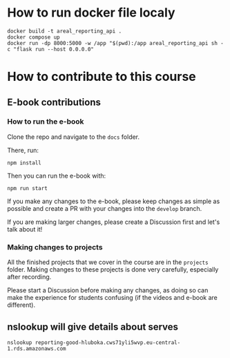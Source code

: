 # How to run docker file localy
```
docker build -t areal_reporting_api .
docker compose up
docker run -dp 8000:5000 -w /app "$(pwd):/app areal_reporting_api sh -c "flask run --host 0.0.0.0" 
```

# How to contribute to this course

## E-book contributions

### How to run the e-book

Clone the repo and navigate to the `docs` folder.

There, run:

```
npm install
```

Then you can run the e-book with:

```
npm run start
```

If you make any changes to the e-book, please keep changes as simple as possible and create a PR with your changes into the `develop` branch.

If you are making larger changes, please create a Discussion first and let's talk about it!

### Making changes to projects

All the finished projects that we cover in the course are in the `projects` folder. Making changes to these projects is done very carefully, especially after recording.

Please start a Discussion before making any changes, as doing so can make the experience for students confusing (if the videos and e-book are different).

## nslookup will give details about serves
```
nslookup reporting-good-hluboka.cws71yli5wvp.eu-central-1.rds.amazonaws.com
```